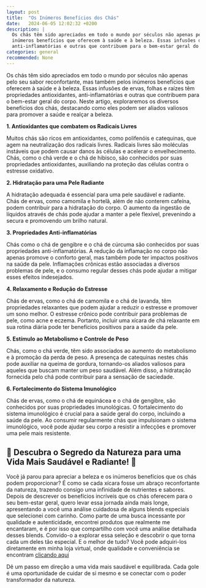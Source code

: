 ```yaml
---
layout: post
title:  "Os Inúmeros Benefícios dos Chás"
date:   2024-06-05 12:02:32 +0200
description: |
  Os chás têm sido apreciados em todo o mundo por séculos não apenas pelo seu sabor reconfortante, mas também pelos 
  inúmeros benefícios que oferecem à saúde e à beleza. Essas infusões de ervas, folhas e raízes têm propriedades antioxidantes, 
  anti-inflamatórias e outras que contribuem para o bem-estar geral do corpo.  
categories: general
recommended: None
---
```


Os chás têm sido apreciados em todo o mundo por séculos não apenas pelo seu sabor reconfortante, mas também pelos inúmeros benefícios 
que oferecem à saúde e à beleza. Essas infusões de ervas, folhas e raízes têm propriedades antioxidantes, anti-inflamatórias e outras 
que contribuem para o bem-estar geral do corpo. Neste artigo, exploraremos os diversos benefícios dos chás, destacando como eles podem 
ser aliados valiosos para promover a saúde e realçar a beleza.

**1. Antioxidantes que combatem os Radicais Livres** 

Muitos chás são ricos em antioxidantes, como polifenóis e catequinas, que agem na neutralização dos radicais livres. Radicais livres 
são moléculas instáveis que podem causar danos às células e acelerar o envelhecimento. Chás, como o chá verde e o chá de hibisco, 
são conhecidos por suas propriedades antioxidantes, auxiliando na proteção das células contra o estresse oxidativo.

**2. Hidratação para uma Pele Radiante**

A hidratação adequada é essencial para uma pele saudável e radiante. Chás de ervas, como camomila e hortelã, além de não conterem 
cafeína, podem contribuir para a hidratação do corpo. O aumento da ingestão de líquidos através de chás pode ajudar a manter a pele 
flexível, prevenindo a secura e promovendo um brilho natural.

**3. Propriedades Anti-inflamatórias**

Chás como o chá de gengibre e o chá de cúrcuma são conhecidos por suas propriedades anti-inflamatórias. A redução da inflamação no corpo 
não apenas promove o conforto geral, mas também pode ter impactos positivos na saúde da pele. Inflamações crônicas estão associadas a 
diversos problemas de pele, e o consumo regular desses chás pode ajudar a mitigar esses efeitos indesejados.

**4. Relaxamento e Redução do Estresse**

Chás de ervas, como o chá de camomila e o chá de lavanda, têm propriedades relaxantes que podem ajudar a reduzir o estresse e promover 
um sono melhor. O estresse crônico pode contribuir para problemas de pele, como acne e eczema. Portanto, incluir uma xícara de chá 
relaxante em sua rotina diária pode ter benefícios positivos para a saúde da pele.

**5. Estímulo ao Metabolismo e Controle de Peso**

Chás, como o chá verde, têm sido associados ao aumento do metabolismo e à promoção da perda de peso. A presença de catequinas 
nestes chás pode auxiliar na queima de gordura, tornando-os aliados valiosos para aqueles que buscam manter um peso saudável. 
Além disso, a hidratação fornecida pelo chá pode contribuir para a sensação de saciedade.

**6. Fortalecimento do Sistema Imunológico**

Chás de ervas, como o chá de equinácea e o chá de gengibre, são conhecidos por suas propriedades imunológicas. O fortalecimento 
do sistema imunológico é crucial para a saúde geral do corpo, incluindo a saúde da pele. Ao consumir regularmente chás que impulsionam 
o sistema imunológico, você pode ajudar seu corpo a resistir a infecções e promover uma pele mais resistente.

## 🌿 Descubra o Segredo da Natureza para uma Vida Mais Saudável e Radiante! 🌿

Você já parou para apreciar a beleza e os inúmeros benefícios que os chás podem proporcionar? É como se cada xícara fosse 
um abraço reconfortante da natureza, trazendo consigo uma infinidade de nutrientes e sabores.
Depois de descrever os benefícios incríveis que os chás oferecem para o seu bem-estar geral, quero levar essa jornada ainda mais longe, 
apresentando a você uma análise cuidadosa de alguns blends especiais que selecionei com carinho.
Como parte de uma busca incessante por qualidade e autenticidade, encontrei produtos que realmente me encantaram, e é por isso que 
compartilho com você uma análise detalhada desses blends.
Convido-o a explorar essa seleção e descobrir o que torna cada um deles tão especial. E o melhor de tudo? Você pode adquiri-los 
diretamente em minha loja virtual, onde qualidade e conveniência se encontram [clicando aqui](https://loja.luciluci.com.br/?u=ligiavalle)

Dê um passo em direção a uma vida mais saudável e equilibrada. Cada gole é uma oportunidade de cuidar de si mesmo e se conectar com 
o poder transformador da natureza.


